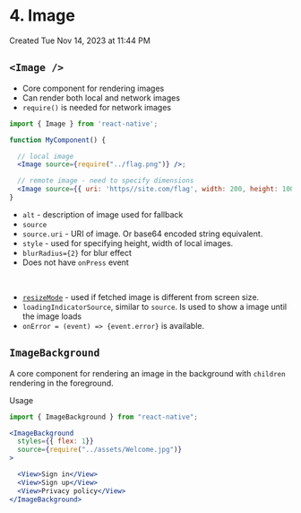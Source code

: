 # 4. Image
Created Tue Nov 14, 2023 at 11:44 PM

## `<Image />`
- Core component for rendering images
- Can render both local and network images
- `require()` is needed for network images

```jsx
import { Image } from 'react-native';

function MyComponent() {

  // local image
  <Image source={require("../flag.png")} />;

  // remote image - need to specify dimensions
  <Image source={{ uri: 'https//site.com/flag', width: 200, height: 100 }} />
}
```

- `alt` - description of image used for fallback
- `source`
- `source.uri` - URI of image. Or base64 encoded string equivalent.
- `style` - used for specifying height, width of local images.
- `blurRadius={2}` for blur effect
- Does not have `onPress` event

&nbsp;
- [`resizeMode`](https://reactnative.dev/docs/image#resizemode) - used if fetched image is different from screen size.
- `loadingIndicatorSource`, similar to `source`. Is used to show a image until the image loads
- `onError = (event) => {event.error}` is available.

## `ImageBackground`
A core component for rendering an image in the background with `children` rendering in the foreground.

Usage
```jsx
import { ImageBackground } from "react-native";

<ImageBackground 
  styles={{ flex: 1}}
  source={require("../assets/Welcome.jpg")}
>

  <View>Sign in</View>
  <View>Sign up</View>
  <View>Privacy policy</View>
</ImageBackground>
```
